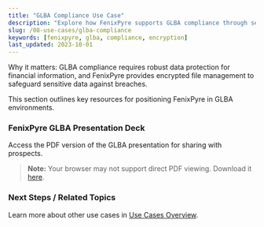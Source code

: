 ```yaml
---
title: "GLBA Compliance Use Case"
description: "Explore how FenixPyre supports GLBA compliance through secure file encryption and access controls (under 160 characters)."
slug: /08-use-cases/glba-compliance
keywords: [fenixpyre, glba, compliance, encryption]
last_updated: 2023-10-01
---
```


Why it matters: GLBA compliance requires robust data protection for financial information, and FenixPyre provides encrypted file management to safeguard sensitive data against breaches.

This section outlines key resources for positioning FenixPyre in GLBA environments.

### FenixPyre GLBA Presentation Deck

Access the PDF version of the GLBA presentation for sharing with prospects.

> **Note:** Your browser may not support direct PDF viewing. Download it [here](https://cdn.fenixpyre.com/glba-presentation.pdf).

### Next Steps / Related Topics
Learn more about other use cases in [Use Cases Overview](https://fenixpyre.com/docs/use-cases).
